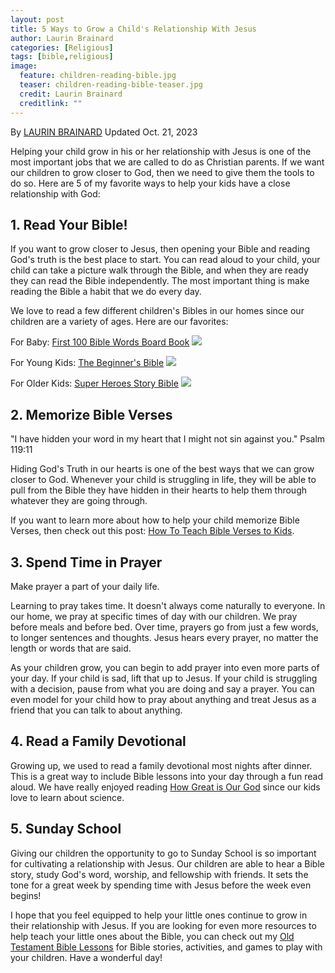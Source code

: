 ```yaml
---
layout: post
title: 5 Ways to Grow a Child's Relationship With Jesus
author: Laurin Brainard
categories: [Religious]
tags: [bible,religious]
image:
  feature: children-reading-bible.jpg
  teaser: children-reading-bible-teaser.jpg
  credit: Laurin Brainard
  creditlink: ""
---
```

By [LAURIN BRAINARD](https://theprimarybrain.com/menu/about/) Updated Oct. 21, 2023

Helping your child grow in his or her relationship with Jesus is one of the most important jobs that we are called to do as Christian parents. If we want our children to grow closer to God, then we need to give them the tools to do so. Here are 5 of my favorite ways to help your kids have a close relationship with God:

## 1. Read Your Bible!
If you want to grow closer to Jesus, then opening your Bible and reading God's truth is the best place to start. You can read aloud to your child, your child can take a picture walk through the Bible, and when they are ready they can read the Bible independently. The most important thing is make reading the Bible a habit that we do every day.

We love to read a few different children's Bibles in our homes since our children are a variety of ages. Here are our favorites:

For Baby: [First 100 Bible Words Board Book](https://amzn.to/3tK1UMU)
<a href="https://www.amazon.com/First-100-Bible-Words-Padded/dp/1684490685?crid=19G4I9EK20ZCX&keywords=first+100+bible+words&qid=1697908844&sprefix=first+100+bible+words%2Caps%2C170&sr=8-1&linkCode=li3&tag=theprimarybra-20&linkId=2ce5dce4d40e482b4316f42866af0afe&language=en_US&ref_=as_li_ss_il" target="_blank"><img border="0" src="//ws-na.amazon-adsystem.com/widgets/q?_encoding=UTF8&ASIN=1684490685&Format=_SL250_&ID=AsinImage&MarketPlace=US&ServiceVersion=20070822&WS=1&tag=theprimarybra-20&language=en_US" ></a><img src="https://ir-na.amazon-adsystem.com/e/ir?t=theprimarybra-20&language=en_US&l=li3&o=1&a=1684490685" width="1" height="1" border="0" alt="" style="border:none !important; margin:0px !important;" />

For Young Kids: [The Beginner's Bible](https://amzn.to/3Qs0e3x)
<a href="https://www.amazon.com/Beginners-Bible-Timeless-Childrens-Stories/dp/031075013X?crid=KOOELNQA69E7&keywords=beginners+bible&qid=1697908785&sprefix=beginners+bible%2Caps%2C160&sr=8-1&linkCode=li3&tag=theprimarybra-20&linkId=109b18acc7946fd1578657759380ef4e&language=en_US&ref_=as_li_ss_il" target="_blank"><img border="0" src="//ws-na.amazon-adsystem.com/widgets/q?_encoding=UTF8&ASIN=031075013X&Format=_SL250_&ID=AsinImage&MarketPlace=US&ServiceVersion=20070822&WS=1&tag=theprimarybra-20&language=en_US" ></a><img src="https://ir-na.amazon-adsystem.com/e/ir?t=theprimarybra-20&language=en_US&l=li3&o=1&a=031075013X" width="1" height="1" border="0" alt="" style="border:none !important; margin:0px !important;" />

For Older Kids: [Super Heroes Story Bible](https://amzn.to/404gqLo)
<a href="https://www.amazon.com/NIrV-Super-Heroes-Bible-Hardcover/dp/0310744377?crid=1APLXMA9KS7E2&keywords=super+heroes+story+bible&qid=1697908875&sprefix=super+heroes+story+bible%2Caps%2C163&sr=8-5&linkCode=li3&tag=theprimarybra-20&linkId=19166855e47a6c1917f329aaa567b4f7&language=en_US&ref_=as_li_ss_il" target="_blank"><img border="0" src="//ws-na.amazon-adsystem.com/widgets/q?_encoding=UTF8&ASIN=0310744377&Format=_SL250_&ID=AsinImage&MarketPlace=US&ServiceVersion=20070822&WS=1&tag=theprimarybra-20&language=en_US" ></a><img src="https://ir-na.amazon-adsystem.com/e/ir?t=theprimarybra-20&language=en_US&l=li3&o=1&a=0310744377" width="1" height="1" border="0" alt="" style="border:none !important; margin:0px !important;" />

## 2. Memorize Bible Verses
"I have hidden your word in my heart that I might not sin against you." Psalm 119:11 

Hiding God's Truth in our hearts is one of the best ways that we can grow closer to God. Whenever your child is struggling in life, they will be able to pull from the Bible they have hidden in their hearts to help them through whatever they are going through.

If you want to learn more about how to help your child memorize Bible Verses, then check out this post: [How To Teach Bible Verses to Kids](https://theprimarybrain.com/religious/2020/01/31/How-To-Teach-Bible-Verses-To-Kids/).

## 3. Spend Time in Prayer  
Make prayer a part of your daily life. 

Learning to pray takes time. It doesn't always come naturally to everyone. In our home, we pray at specific times of day with our children. We pray before meals and before bed. Over time, prayers go from just a few words, to longer sentences and thoughts. Jesus hears every prayer, no matter the length or words that are said. 

As your children grow, you can begin to add prayer into even more parts of your day. If your child is sad, lift that up to Jesus. If your child is struggling with a decision, pause from what you are doing and say a prayer. You can even model for your child how to pray about anything and treat Jesus as a friend that you can talk to about anything. 

## 4. Read a Family Devotional
Growing up, we used to read a family devotional most nights after dinner. This is a great way to include Bible lessons into your day through a fun read aloud. We have really enjoyed reading [How Great is Our God](https://amzn.to/3Qqo4MZ) since our kids love to learn about science. 

## 5. Sunday School
Giving our children the opportunity to go to Sunday School is so important for cultivating a relationship with Jesus. Our children are able to hear a Bible story, study God's word, worship, and fellowship with friends. It sets the tone for a great week by spending time with Jesus before the week even begins!

I hope that you feel equipped to help your little ones continue to grow in their relationship with Jesus. If you are looking for even more resources to help teach your little ones about the Bible, you can check out my [Old Testament Bible Lessons](https://www.teacherspayteachers.com/Product/Old-Testament-Bible-Lessons-Activities-Curriculum-for-Little-Learners-5415887?utm_source=PB%20Blog&utm_campaign=OT%20Bible%20Bundle) for Bible stories, activities, and games to play with your children. Have a wonderful day!